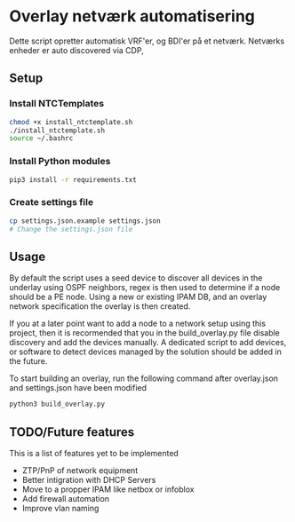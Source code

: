 # Overlay netværk automatisering
Dette script opretter automatisk VRF'er, og BDI'er på et netværk. Netværks enheder er auto discovered via CDP, 

## Setup
### Install NTCTemplates
```bash
chmod +x install_ntctemplate.sh
./install_ntctemplate.sh
source ~/.bashrc
```

### Install Python modules
```bash
pip3 install -r requirements.txt
```

### Create settings file
```bash
cp settings.json.example settings.json
# Change the settings.json file
```

## Usage
By default the script uses a seed device to discover all devices in the underlay using OSPF neighbors, regex is then used to determine if a node should be a PE node. Using a new or existing IPAM DB, and an overlay network specification the overlay is then created. 

If you at a later point want to add a node to a network setup using this project, then it is recormended that you in the build_overlay.py file disable discovery and add the devices manually. A dedicated script to add devices, or software to detect devices managed by the solution should be added in the future.

To start building an overlay, run the following command after overlay.json and settings.json have been modified
```bash
python3 build_overlay.py
```

## TODO/Future features
This is a list of features yet to be implemented
* ZTP/PnP of network equipment
* Better intigration with DHCP Servers
* Move to a propper IPAM like netbox or infoblox
* Add firewall automation
* Improve vlan naming
